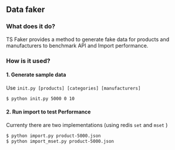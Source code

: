 ## Data faker

### What does it do?

TS Faker provides a method to generate fake data for products and manufacturers to benchmark API and Import performance.

### How is it used?

#### 1. Generate sample data

Use `init.py [products] [categories] [manufacturers]`

```bash
$ python init.py 5000 0 10
```

#### 2. Run import to test Performance

Currenty there are two implementations (using redis `set` and `mset` )

````bash
$ python import.py product-5000.json
$ python import_mset.py product-5000.json
````
